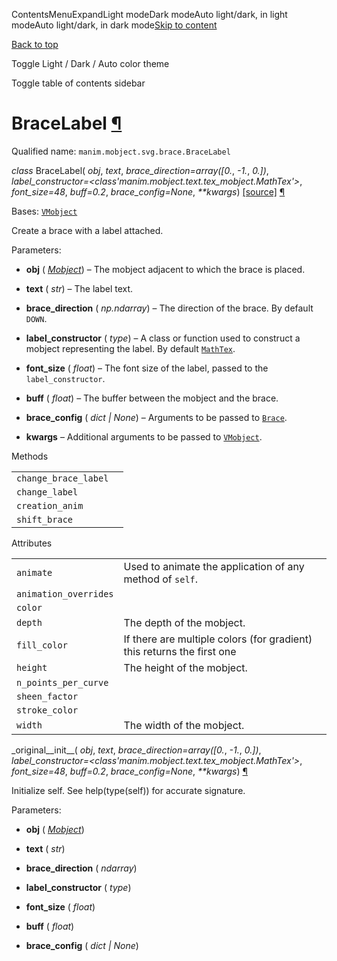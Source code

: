 ContentsMenuExpandLight modeDark modeAuto light/dark, in light modeAuto light/dark, in dark mode[Skip to content](https://docs.manim.community/en/stable/reference/manim.mobject.svg.brace.BraceLabel.html#furo-main-content)

[Back to top](https://docs.manim.community/en/stable/reference/manim.mobject.svg.brace.BraceLabel.html#)

Toggle Light / Dark / Auto color theme

Toggle table of contents sidebar

# BraceLabel [¶](https://docs.manim.community/en/stable/reference/manim.mobject.svg.brace.BraceLabel.html\#bracelabel "Link to this heading")

Qualified name: `manim.mobject.svg.brace.BraceLabel`

_class_ BraceLabel( _obj_, _text_, _brace\_direction=array(\[0._, _-1._, _0.\])_, _label\_constructor=<class'manim.mobject.text.tex\_mobject.MathTex'>_, _font\_size=48_, _buff=0.2_, _brace\_config=None_, _\*\*kwargs_) [\[source\]](https://docs.manim.community/en/stable/_modules/manim/mobject/svg/brace.html#BraceLabel) [¶](https://docs.manim.community/en/stable/reference/manim.mobject.svg.brace.BraceLabel.html#manim.mobject.svg.brace.BraceLabel "Link to this definition")

Bases: [`VMobject`](https://docs.manim.community/en/stable/reference/manim.mobject.types.vectorized_mobject.VMobject.html#manim.mobject.types.vectorized_mobject.VMobject "manim.mobject.types.vectorized_mobject.VMobject")

Create a brace with a label attached.

Parameters:

- **obj** ( [_Mobject_](https://docs.manim.community/en/stable/reference/manim.mobject.mobject.Mobject.html#manim.mobject.mobject.Mobject "manim.mobject.mobject.Mobject")) – The mobject adjacent to which the brace is placed.

- **text** ( _str_) – The label text.

- **brace\_direction** ( _np.ndarray_) – The direction of the brace. By default `DOWN`.

- **label\_constructor** ( _type_) – A class or function used to construct a mobject representing
the label. By default [`MathTex`](https://docs.manim.community/en/stable/reference/manim.mobject.text.tex_mobject.MathTex.html#manim.mobject.text.tex_mobject.MathTex "manim.mobject.text.tex_mobject.MathTex").

- **font\_size** ( _float_) – The font size of the label, passed to the `label_constructor`.

- **buff** ( _float_) – The buffer between the mobject and the brace.

- **brace\_config** ( _dict_ _\|_ _None_) – Arguments to be passed to [`Brace`](https://docs.manim.community/en/stable/reference/manim.mobject.svg.brace.Brace.html#manim.mobject.svg.brace.Brace "manim.mobject.svg.brace.Brace").

- **kwargs** – Additional arguments to be passed to [`VMobject`](https://docs.manim.community/en/stable/reference/manim.mobject.types.vectorized_mobject.VMobject.html#manim.mobject.types.vectorized_mobject.VMobject "manim.mobject.types.vectorized_mobject.VMobject").


Methods

|     |     |
| --- | --- |
| `change_brace_label` |  |
| `change_label` |  |
| `creation_anim` |  |
| `shift_brace` |  |

Attributes

|     |     |
| --- | --- |
| `animate` | Used to animate the application of any method of `self`. |
| `animation_overrides` |  |
| `color` |  |
| `depth` | The depth of the mobject. |
| `fill_color` | If there are multiple colors (for gradient) this returns the first one |
| `height` | The height of the mobject. |
| `n_points_per_curve` |  |
| `sheen_factor` |  |
| `stroke_color` |  |
| `width` | The width of the mobject. |

\_original\_\_init\_\_( _obj_, _text_, _brace\_direction=array(\[0._, _-1._, _0.\])_, _label\_constructor=<class'manim.mobject.text.tex\_mobject.MathTex'>_, _font\_size=48_, _buff=0.2_, _brace\_config=None_, _\*\*kwargs_) [¶](https://docs.manim.community/en/stable/reference/manim.mobject.svg.brace.BraceLabel.html#manim.mobject.svg.brace.BraceLabel._original__init__ "Link to this definition")

Initialize self. See help(type(self)) for accurate signature.

Parameters:

- **obj** ( [_Mobject_](https://docs.manim.community/en/stable/reference/manim.mobject.mobject.Mobject.html#manim.mobject.mobject.Mobject "manim.mobject.mobject.Mobject"))

- **text** ( _str_)

- **brace\_direction** ( _ndarray_)

- **label\_constructor** ( _type_)

- **font\_size** ( _float_)

- **buff** ( _float_)

- **brace\_config** ( _dict_ _\|_ _None_)